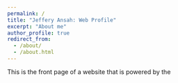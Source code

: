 ```yaml
---
permalink: /
title: "Jeffery Ansah: Web Profile"
excerpt: "About me"
author_profile: true
redirect_from: 
  - /about/
  - /about.html
---
```


This is the front page of a website that is powered by the 
